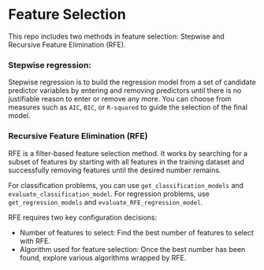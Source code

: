 # Feature Selection

This repo includes two methods in feature selection: Stepwise and Recursive Feature Elimination (RFE).

### Stepwise regression:
Stepwise regression is to build the regression model from a set of candidate predictor variables
by entering and removing predictors until there is no justifiable reason to enter or remove any more. You can choose from measures such as `AIC`, `BIC`, or `R-squared` to guide the selection of the final model.

### Recursive Feature Elimination (RFE)
RFE is a filter-based feature selection method. It works by searching for a subset of features by starting with all features in the training dataset
and successfully removing features until the desired number remains. 

For classification problems, you can use `get_classification_models` and `evaluate_classification_model`. For regression problems, use `get_regression_models` and `evaluate_RFE_regression_model`.

RFE requires two key configuration decisions:

- Number of features to select: Find the best number of features to select with RFE.
- Algorithm used for feature selection: Once the best number has been found, explore various algorithms wrapped by RFE.
